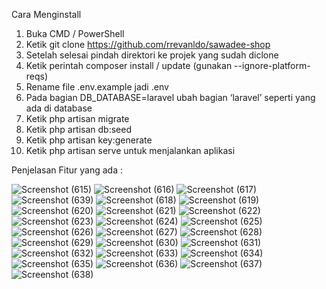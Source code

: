 Cara Menginstall 

1. Buka CMD / PowerShell
2. Ketik git clone https://github.com/rrevanldo/sawadee-shop
3. Setelah selesai pindah direktori ke projek yang sudah diclone
4. Ketik perintah composer install / update (gunakan --ignore-platform-reqs)
5. Rename file .env.example jadi .env
6. Pada bagian DB_DATABASE=laravel ubah bagian ‘laravel’ seperti yang ada di database
7. Ketik php artisan migrate
8. Ketik php artisan db:seed
9. Ketik php artisan key:generate
10. Ketik php artisan serve untuk menjalankan aplikasi


Penjelasan Fitur yang ada :

![Screenshot (615)](https://github.com/rrevanldo/sawadee-shop/assets/91299304/2ccbe179-aae5-4768-be17-58732c04e3e0)
![Screenshot (616)](https://github.com/rrevanldo/sawadee-shop/assets/91299304/6a77dc4b-410d-4243-95f6-76b10a1bb3f5)
![Screenshot (617)](https://github.com/rrevanldo/sawadee-shop/assets/91299304/cf25c219-8ff6-4254-852f-1207f01804a1)
![Screenshot (639)](https://github.com/rrevanldo/sawadee-shop/assets/91299304/3773044d-ae05-439e-b5ec-7c575de28cf6)
![Screenshot (618)](https://github.com/rrevanldo/sawadee-shop/assets/91299304/99c5c59a-114f-48ad-9245-8cff05b28d08)
![Screenshot (619)](https://github.com/rrevanldo/sawadee-shop/assets/91299304/40e886eb-b322-4d1d-b979-b9c43cc80911)
![Screenshot (620)](https://github.com/rrevanldo/sawadee-shop/assets/91299304/877237ef-e3b4-4eaf-aa29-c414ef1c76eb)
![Screenshot (621)](https://github.com/rrevanldo/sawadee-shop/assets/91299304/af35546c-139c-4ddb-9373-ee4cdc04adb4)
![Screenshot (622)](https://github.com/rrevanldo/sawadee-shop/assets/91299304/3963c917-4e2f-4fe9-b594-b129d5b2317d)
![Screenshot (623)](https://github.com/rrevanldo/sawadee-shop/assets/91299304/b973c2ac-1486-4fe8-850c-5bc4ca930055)
![Screenshot (624)](https://github.com/rrevanldo/sawadee-shop/assets/91299304/e6e2314f-feac-407d-8002-4723ca5e90e6)
![Screenshot (625)](https://github.com/rrevanldo/sawadee-shop/assets/91299304/04bd12f8-aa0f-4302-894e-b02de4118f45)
![Screenshot (626)](https://github.com/rrevanldo/sawadee-shop/assets/91299304/fa2b2e5c-c8a4-44cd-a50a-acf99990ac7e)
![Screenshot (627)](https://github.com/rrevanldo/sawadee-shop/assets/91299304/179b766f-2de3-4488-a15f-cef7d3d8b392)
![Screenshot (628)](https://github.com/rrevanldo/sawadee-shop/assets/91299304/0a7b5ac5-f648-4936-bcc7-0ea0c7bf2b88)
![Screenshot (629)](https://github.com/rrevanldo/sawadee-shop/assets/91299304/3aab69de-ece5-432e-805b-a7fceaf427ae)
![Screenshot (630)](https://github.com/rrevanldo/sawadee-shop/assets/91299304/672c1e08-f269-477b-a2bb-53fb0346bb73)
![Screenshot (631)](https://github.com/rrevanldo/sawadee-shop/assets/91299304/d6b0ddad-fe1b-46a9-b3c8-089d1b54f839)
![Screenshot (632)](https://github.com/rrevanldo/sawadee-shop/assets/91299304/f3346650-5a05-4d6f-a5cd-765d70cee402)
![Screenshot (633)](https://github.com/rrevanldo/sawadee-shop/assets/91299304/b154e2f5-094c-4402-b15a-c288b9f20b20)
![Screenshot (634)](https://github.com/rrevanldo/sawadee-shop/assets/91299304/f7a0dbdf-469e-4538-b9da-cc543c8f1563)
![Screenshot (635)](https://github.com/rrevanldo/sawadee-shop/assets/91299304/0fe59b72-03a1-4519-966b-3e0a3baf83b7)
![Screenshot (636)](https://github.com/rrevanldo/sawadee-shop/assets/91299304/69ac3461-e405-4702-b25d-df32065de7a7)
![Screenshot (637)](https://github.com/rrevanldo/sawadee-shop/assets/91299304/e81b42d3-54cd-446f-bedf-614b998b8869)
![Screenshot (638)](https://github.com/rrevanldo/sawadee-shop/assets/91299304/ef89d2a5-5447-4829-852c-338f1426b399)
